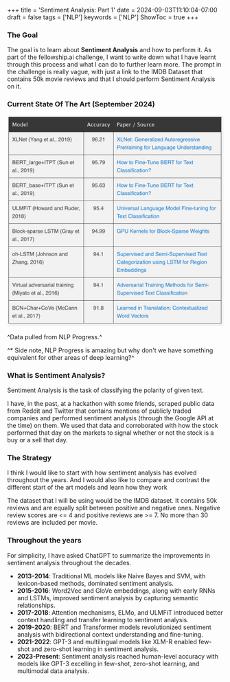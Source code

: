 +++
title = 'Sentiment Analysis: Part 1'
date = 2024-09-03T11:10:04-07:00
draft = false
tags = ['NLP']
keywords = ['NLP']
ShowToc = true
+++

### The Goal

The goal is to learn about **Sentiment Analysis** and how to perform it. As part of the fellowship.ai challenge, I want to write down what I have learnt through this process and what I can do to further learn more. The prompt in the challenge is really vague, with just a link to the IMDB Dataset that contains 50k movie reviews and that I should perform Sentiment Analysis on it.

### Current State Of The Art (September 2024)

![Figure 1: Current SoTA](images/image.png#center "Figure 1: Current SoTA")

^Data pulled from NLP Progress.^

^\* Side note, NLP Progress is amazing but why don't we have something equivalent for other areas of deep learning?^

### What is Sentiment Analysis?

Sentiment Analysis is the task of classifying the polarity of given text.

I have, in the past, at a hackathon with some friends, scraped public data from Reddit and Twitter that contains mentions of publicly traded companies and performed sentiment analysis (through the Google API at the time) on them. We used that data and corroborated with how the stock performed that day on the markets to signal whether or not the stock is a buy or a sell that day.

### The Strategy

I think I would like to start with how sentiment analysis has evolved throughout the years. And I would also like to compare and contrast the different start of the art models and learn how they work

The dataset that I will be using would be the IMDB dataset. It contains 50k reviews and are equally split between positive and negative ones. Negative review scores are <= 4 and positive reviews are >= 7. No more than 30 reviews are included per movie.

### Throughout the years

For simplicity, I have asked ChatGPT to summarize the improvements in sentiment analysis throughout the decades.

- **2013-2014**: Traditional ML models like Naive Bayes and SVM, with lexicon-based methods, dominated sentiment analysis.
- **2015-2016**: Word2Vec and GloVe embeddings, along with early RNNs and LSTMs, improved sentiment analysis by capturing semantic relationships.
- **2017-2018**: Attention mechanisms, ELMo, and ULMFiT introduced better context handling and transfer learning to sentiment analysis.
- **2019-2020**: BERT and Transformer models revolutionized sentiment analysis with bidirectional context understanding and fine-tuning.
- **2021-2022**: GPT-3 and multilingual models like XLM-R enabled few-shot and zero-shot learning in sentiment analysis.
- **2023-Present**: Sentiment analysis reached human-level accuracy with models like GPT-3 excelling in few-shot, zero-shot learning, and multimodal data analysis.
